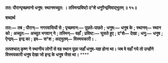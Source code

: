 **तत: पौरान्पृच्छमानो धनुष: स्थानमच्युत: ।** **तस्मिन्प्रविष्टो द²शे धनुरैन्द्रमिवाद्भुतम् ॥ १५॥** 

**शब्दार्थ** 

**तत:—** **तब** **; पौरान्—** **नगरवासियों से** **; पृच्छमान:—** **पूछते-पाछते** **; धनुष:—** **धनुष के** **; स्थानम्—** **स्थान को** **; अच्युत:—** **अच्युत** **भगवान् ने** **; तस्मिन्—** **वहाँ** **; प्रविष्ट:—** **घुसते हुए** **; द²शे—** **देखा** **; धनु:—** **धनुष** **; ऐन्द्रम्—** **इन्द्र का** **; इव—** **स²श** **; अद्भुतम्—** **विस्मयकारी।** **.** 

**तत्पश्चात् कृष्ण ने स्थानीय लोगों से वह स्थान पूछा जहाँ धनुष-यज्ञ होना था। जब वे वहाँ** **गये तो उन्होंने विस्मयकारी धनुष देखा जो इन्द्र के धनुष जैसा था।** **** 